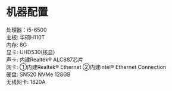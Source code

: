 机器配置  
=
处理器：i5-6500  
主板: 华硕H110T  
内存: 8G  
显卡: UHD530(核显)  
声卡: 内建Realtek® ALC887芯片  
网卡: ①内建Realtek® Ethernet ②内建intel® Ethernet Connection  
硬盘: SN520 NVMe 128GB  
无线网卡: 1820A  
